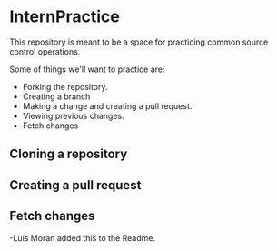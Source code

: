 # InternPractice

This repository is meant to be a space for practicing common source control operations. 

Some of things we'll want to practice are:
- Forking the repository.
- Creating a branch
- Making a change and creating a pull request.
- Viewing previous changes.
- Fetch changes

## Cloning a repository

## Creating a pull request

## Fetch changes


-Luis Moran 
added this to the Readme. 